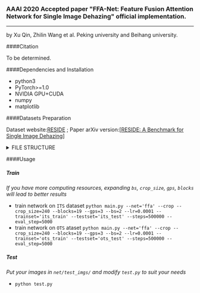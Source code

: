 ### AAAI 2020 Accepted paper "FFA-Net: Feature Fusion Attention Network for Single Image Dehazing" official implementation.

---

by Xu Qin, Zhilin Wang et al.    Peking university and Beihang university.

####Citation

To be determined.

####Dependencies and Installation

* python3
* PyTorch>=1.0
* NVIDIA GPU+CUDA
* numpy
* matplotlib

####Datasets Preparation

Dataset website:[RESIDE](https://sites.google.com/view/reside-dehaze-datasets/) ; Paper arXiv version:[[RESIDE: A Benchmark for Single Image Dehazing](https://www.google.com/url?q=https%3A%2F%2Farxiv.org%2Fpdf%2F1712.04143.pdf&sa=D&sntz=1&usg=AFQjCNHzdt3kMDsvuJ7Ef6R4ev59OFeRYA)]

<details>
<summary> FILE STRUCTURE</summary>

```
    FFA-Net
    |-- README.md
    |-- net
    |-- data
        |-- RESIDEV0
            |-- ITS
                |-- hazy
                    |-- *.png
                |-- clear
                    |-- *.png
            |-- OTS 
                |-- hazy
                    |-- *.jpg
                |-- clear
                    |-- *.jpg
            |-- SOTS
                |-- indoor
                    |-- hazy
                        |-- *.png
                    |-- clear
                        |-- *.png
                |-- outdoor
                    |-- hazy
                        |-- *.jpg
                    |-- clear
                        |-- *.png
```
</details>



####Usage

##### Train

*If you have more computing resources, expanding `bs`, `crop_size`, `gps`, `blocks` will lead to better results*

* train network on `ITS` dataset
`python main.py --net='ffa' --crop --crop_size=240 --blocks=19 --gps=3 --bs=2 --lr=0.0001 --trainset='its_train' --testset='its_test' --steps=500000 --eval_step=5000`
* train network on `OTS` ataset
`python main.py --net='ffa' --crop --crop_size=240 --blocks=19 --gps=3 --bs=2 --lr=0.0001 --trainset='ots_train' --testset='ots_test' --steps=500000 --eval_step=5000`


##### Test
*Put your images in `net/test_imgs/` and modify `test.py` to suit your needs*
 * `python test.py`

